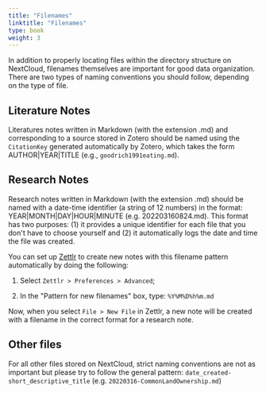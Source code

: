 ```yaml
---
title: "Filenames"
linktitle: "Filenames"
type: book
weight: 3
---
```


In addition to properly locating files within the directory structure on NextCloud, filenames themselves are important for good data organization. There are two types of naming conventions you should follow, depending on the type of file.

## Literature Notes

Literatures notes written in Markdown (with the extension .md) and corresponding to a source stored in Zotero should be named using the ```CitationKey``` generated automatically by Zotero, which takes the form AUTHOR|YEAR|TITLE (e.g., `goodrich1991eating.md`). 

## Research Notes

Research notes written in Markdown (with the extension .md) should be named with a date-time identifier (a string of 12 numbers) in the format: YEAR|MONTH|DAY|HOUR|MINUTE (e.g. 202203160824.md). This format has two purposes: (1) it provides a unique identifier for each file that you don't have to choose yourself and (2) it automatically logs the date and time the file was created. 

You can set up [Zettlr](../../toolbox/zettlr) to create new notes with this filename pattern automatically by doing the following:

1. Select ```Zettlr > Preferences > Advanced```;

2. In the "Pattern for new filenames" box, type: ```%Y%M%D%h%m.md```

Now, when you select ```File > New File``` in Zettlr, a new note will be created with a filename in the correct format for a research note. 

## Other files 

For all other files stored on NextCloud, strict naming conventions are not as important but please try to follow the general pattern: ```date_created-short_descriptive_title``` (e.g. ```20220316-CommonLandOwnership.md```)